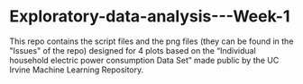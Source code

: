 # Exploratory-data-analysis---Week-1
This repo contains the script files and the png files (they can be found in the "Issues" of the repo) designed for 4 plots based on the “Individual household electric power consumption Data Set” made public by the UC Irvine Machine Learning Repository.
